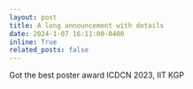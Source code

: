 ```yaml
---
layout: post
title: A long announcement with details
date: 2024-1-07 16:11:00-0400
inline: True
related_posts: false
---
```


Got the best poster award ICDCN 2023, IIT KGP